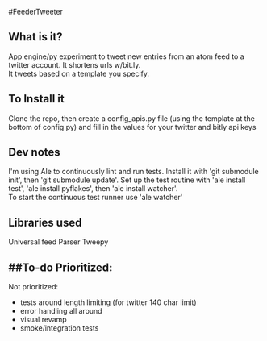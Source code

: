 #FeederTweeter 
## What is it?
App engine/py experiment to tweet new entries from an atom feed to a twitter account.  It shortens urls w/bit.ly.   
It tweets based on a template you specify.

## To Install it
Clone the repo, then create a config_apis.py file (using the template at the bottom of config.py) and fill in the values for your
twitter and bitly api keys

## Dev notes 
I'm using Ale to continuously lint and run tests.  Install it with 'git submodule init', then 'git submodule update'.
Set up the test routine with 'ale install test', 'ale install pyflakes', then 'ale install watcher'.  
To start the continuous test runner use 'ale watcher'

## Libraries used
Universal feed Parser
Tweepy

##To-do
Prioritized:
-

Not prioritized:
- tests around length limiting (for twitter 140 char limit)
- error handling all around
- visual revamp
- smoke/integration tests